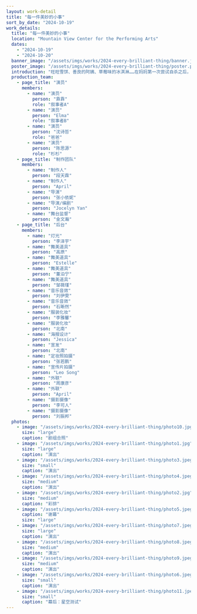 ```yaml
---
layout: work-detail
title: "每一件美妙的小事"
sort_by_date: "2024-10-19"
work_details:
  title: "每一件美妙的小事"
  location: "Mountain View Center for the Performing Arts"
  dates:
    - "2024-10-19"
    - "2024-10-20"
  banner_image: "/assets/imgs/works/2024-every-brilliant-thing/banner.jpeg"
  poster_image: "/assets/imgs/works/2024-every-brilliant-thing/poster.png"
  introduction: "旺旺雪饼、善良的阿姨、草莓味的冰淇淋……在妈妈第一次尝试自杀之后，七岁的“我”认真记录下这个世界上所有美好的事物，放在妈妈的床头。从那时开始记录的每一件小事，便组成了舞台上的所有故事。<br/><br/>“自杀”、“抑郁”、“患者”似乎是残酷凛冽的主题，《每一件美妙的小事》将用诙谐的语言和温情的互动，带领观众进入抑郁症患者家庭中的“幸存者”视角。它对所有深陷泥沼的人说，这是十万件美妙的小事，在彻底绝望之前，先任这份清单自由生长吧。"
  production_team:
    - page_title: "演员"
      members:
        - name: "演员"
          person: "靠靠"
          role: "叙事者A"
        - name: "演员"
          person: "Elma"
          role: "叙事者B"
        - name: "演员"
          person: "沈诗哲"
          role: "爸爸"
        - name: "演员"
          person: "陈思源"
          role: "杉杉"
    - page_title: "制作团队"
      members:
        - name: "制作人"
          person: "段天霖"
        - name: "制作人"
          person: "April"
        - name: "导演"
          person: "张小依妮"
        - name: "导演/编剧"
          person: "Jocelyn Yan"
        - name: "舞台监督"
          person: "金文瀚"
    - page_title: "后台"
      members:
        - name: "灯光"
          person: "李泽宇"
        - name: "舞美道具"
          person: "高原"
        - name: "舞美道具"
          person: "Estelle"
        - name: "舞美道具"
          person: "董泊宁"
        - name: "舞美道具"
          person: "邹薇瑾"
        - name: "音乐音效"
          person: "刘伊雯"
        - name: "音乐音效"
          person: "石晰然"
        - name: "服装化妆"
          person: "李雅馨"
        - name: "服装化妆"
          person: "北南"
        - name: "海报设计"
          person: "Jessica"
        - name: "宣发"
          person: "北南"
        - name: "定妆照拍摄"
          person: "张若鹏"
        - name: "宣传片拍摄"
          person: "Leo Song"
        - name: "外联"
          person: "周康彦"
        - name: "外联"
          person: "April"
        - name: "摄影摄像"
          person: "李可人"
        - name: "摄影摄像"
          person: "刘振邦"
  photos:
    - image: "/assets/imgs/works/2024-every-brilliant-thing/photo10.jpg"
      size: "large"
      caption: "剧组合照"
    - image: "/assets/imgs/works/2024-every-brilliant-thing/photo1.jpg"
      size: "large"
      caption: "演出"
    - image: "/assets/imgs/works/2024-every-brilliant-thing/photo3.jpeg"
      size: "small"
      caption: "演出"
    - image: "/assets/imgs/works/2024-every-brilliant-thing/photo4.jpeg"
      size: "medium"
      caption: "演出"
    - image: "/assets/imgs/works/2024-every-brilliant-thing/photo2.jpg"
      size: "medium"
      caption: "彩排"
    - image: "/assets/imgs/works/2024-every-brilliant-thing/photo5.jpeg"
      caption: "谢幕"
      size: "large"
    - image: "/assets/imgs/works/2024-every-brilliant-thing/photo7.jpeg"
      size: "large"
      caption: "演出"
    - image: "/assets/imgs/works/2024-every-brilliant-thing/photo8.jpeg"
      size: "medium"
      caption: "演出"
    - image: "/assets/imgs/works/2024-every-brilliant-thing/photo9.jpeg"
      size: "medium"
      caption: "演出"
    - image: "/assets/imgs/works/2024-every-brilliant-thing/photo6.jpeg"
      size: "small"
      caption: "演出"
    - image: "/assets/imgs/works/2024-every-brilliant-thing/photo11.jpeg"
      size: "small"
      caption: "幕后：星空测试"
---
```


